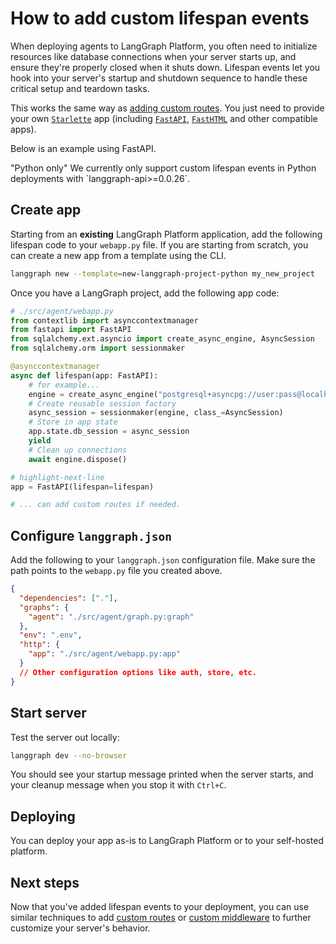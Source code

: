# How to add custom lifespan events

When deploying agents to LangGraph Platform, you often need to initialize resources like database connections when your server starts up, and ensure they're properly closed when it shuts down. Lifespan events let you hook into your server's startup and shutdown sequence to handle these critical setup and teardown tasks.

This works the same way as [adding custom routes](/langgraph-platform/custom-routes). You just need to provide your own [`Starlette`](https://www.starlette.io/applications/) app (including [`FastAPI`](https://fastapi.tiangolo.com/), [`FastHTML`](https://fastht.ml/) and other compatible apps).

Below is an example using FastAPI.

<Note>
  "Python only"
  We currently only support custom lifespan events in Python deployments with `langgraph-api>=0.0.26`.
</Note>

## Create app

Starting from an **existing** LangGraph Platform application, add the following lifespan code to your `webapp.py` file. If you are starting from scratch, you can create a new app from a template using the CLI.

```bash
langgraph new --template=new-langgraph-project-python my_new_project
```

Once you have a LangGraph project, add the following app code:

```python
# ./src/agent/webapp.py
from contextlib import asynccontextmanager
from fastapi import FastAPI
from sqlalchemy.ext.asyncio import create_async_engine, AsyncSession
from sqlalchemy.orm import sessionmaker

@asynccontextmanager
async def lifespan(app: FastAPI):
    # for example...
    engine = create_async_engine("postgresql+asyncpg://user:pass@localhost/db")
    # Create reusable session factory
    async_session = sessionmaker(engine, class_=AsyncSession)
    # Store in app state
    app.state.db_session = async_session
    yield
    # Clean up connections
    await engine.dispose()

# highlight-next-line
app = FastAPI(lifespan=lifespan)

# ... can add custom routes if needed.
```

## Configure `langgraph.json`

Add the following to your `langgraph.json` configuration file. Make sure the path points to the `webapp.py` file you created above.

```json
{
  "dependencies": ["."],
  "graphs": {
    "agent": "./src/agent/graph.py:graph"
  },
  "env": ".env",
  "http": {
    "app": "./src/agent/webapp.py:app"
  }
  // Other configuration options like auth, store, etc.
}
```

## Start server

Test the server out locally:

```bash
langgraph dev --no-browser
```

You should see your startup message printed when the server starts, and your cleanup message when you stop it with `Ctrl+C`.

## Deploying

You can deploy your app as-is to LangGraph Platform or to your self-hosted platform.

## Next steps

Now that you've added lifespan events to your deployment, you can use similar techniques to add [custom routes](/langgraph-platform/custom-routes) or [custom middleware](/langgraph-platform/custom-middleware) to further customize your server's behavior.